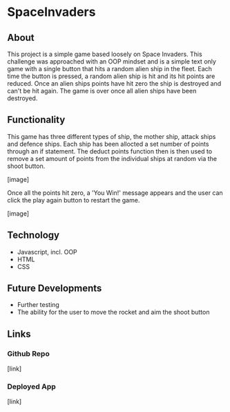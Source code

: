 # SpaceInvaders

## About

This project is a simple game based loosely on Space Invaders. This challenge was approached with an OOP mindset and is a simple text only game with a single button that hits a random alien ship in the fleet. Each time the button is pressed, a random alien ship is hit and its hit points are reduced. Once an alien ships points have hit zero the ship is destroyed and can't be hit again. The game is over once all alien ships have been destroyed. 

## Functionality

This game has three different types of ship, the mother ship, attack ships and defence ships. Each ship has been allocted a set number of points through an if statement. The deduct points function then is then used to remove a set amount of points from the individual ships at random via the shoot button. 

[image]

Once all the points hit zero, a 'You Win!' message appears and the user can click the play again button to restart the game. 

[image]

## Technology

- Javascript, incl. OOP
- HTML
- CSS

## Future Developments

- Further testing
- The ability for the user to move the rocket and aim the shoot button

## Links

### Github Repo

[link]

### Deployed App

[link]
